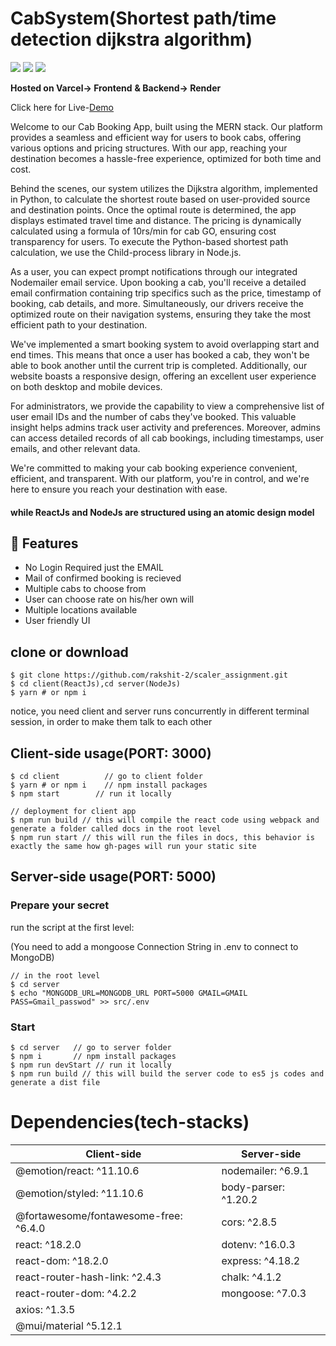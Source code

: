 # CabSystem(Shortest path/time detection dijkstra algorithm)

<p>
<img src="https://img.shields.io/badge/ReactJS-blue?logo=react"
<img src="https://img.shields.io/badge/Mobile App-React Native-61dafb?logo=android">
<img src="https://img.shields.io/badge/Backend-NodeJS-green?logo=node.js">
<img src="https://img.shields.io/badge/DataBase-MongoDB-lightgreen?logo=mongoDB">

</p>

**Hosted on 
 Varcel-> Frontend**
**& Backend-> Render**

Click here for Live-[Demo](https://shubham-666-cab-system-scaler-project-gxkjvb34d-shubham-666.vercel.app/)



Welcome to our Cab Booking App, built using the MERN stack. Our platform provides a seamless and efficient way for users to book cabs, offering various options and pricing structures. With our app, reaching your destination becomes a hassle-free experience, optimized for both time and cost.

Behind the scenes, our system utilizes the Dijkstra algorithm, implemented in Python, to calculate the shortest route based on user-provided source and destination points. Once the optimal route is determined, the app displays estimated travel time and distance. The pricing is dynamically calculated using a formula of 10rs/min for cab GO, ensuring cost transparency for users. To execute the Python-based shortest path calculation, we use the Child-process library in Node.js.

As a user, you can expect prompt notifications through our integrated Nodemailer email service. Upon booking a cab, you'll receive a detailed email confirmation containing trip specifics such as the price, timestamp of booking, cab details, and more. Simultaneously, our drivers receive the optimized route on their navigation systems, ensuring they take the most efficient path to your destination.

We've implemented a smart booking system to avoid overlapping start and end times. This means that once a user has booked a cab, they won't be able to book another until the current trip is completed. Additionally, our website boasts a responsive design, offering an excellent user experience on both desktop and mobile devices.

For administrators, we provide the capability to view a comprehensive list of user email IDs and the number of cabs they've booked. This valuable insight helps admins track user activity and preferences. Moreover, admins can access detailed records of all cab bookings, including timestamps, user emails, and other relevant data.

We're committed to making your cab booking experience convenient, efficient, and transparent. With our platform, you're in control, and we're here to ensure you reach your destination with ease.

#### while ReactJs and NodeJs are structured using an atomic design model

## 🚀 Features
- No Login Required just the EMAIL
- Mail of confirmed booking is recieved
- Multiple cabs to choose from
- User can choose rate on his/her own will
- Multiple locations available
- User friendly UI


## clone or download
```terminal
$ git clone https://github.com/rakshit-2/scaler_assignment.git
$ cd client(ReactJs),cd server(NodeJs)
$ yarn # or npm i
```

notice, you need client and server runs concurrently in different terminal session, in order to make them talk to each other

## Client-side usage(PORT: 3000)
```terminal
$ cd client          // go to client folder
$ yarn # or npm i    // npm install packages
$ npm start        // run it locally

// deployment for client app
$ npm run build // this will compile the react code using webpack and generate a folder called docs in the root level
$ npm run start // this will run the files in docs, this behavior is exactly the same how gh-pages will run your static site
```


## Server-side usage(PORT: 5000)

### Prepare your secret

run the script at the first level:

(You need to add a mongoose Connection String in .env to connect to MongoDB)

```terminal
// in the root level
$ cd server
$ echo "MONGODB_URL=MONGODB_URL PORT=5000 GMAIL=GMAIL PASS=Gmail_passwod" >> src/.env
```

### Start

```terminal
$ cd server   // go to server folder
$ npm i       // npm install packages
$ npm run devStart // run it locally
$ npm run build // this will build the server code to es5 js codes and generate a dist file
```


# Dependencies(tech-stacks)
Client-side | Server-side
--- | ---
@emotion/react: ^11.10.6 | nodemailer: ^6.9.1
@emotion/styled: ^11.10.6|body-parser: ^1.20.2
@fortawesome/fontawesome-free: ^6.4.0 | cors: ^2.8.5
react: ^18.2.0 | dotenv: ^16.0.3
react-dom: ^18.2.0 | express: ^4.18.2
react-router-hash-link: ^2.4.3 | chalk: ^4.1.2
react-router-dom: ^4.2.2 | mongoose: ^7.0.3
axios: ^1.3.5 | 
@mui/material ^5.12.1 |


